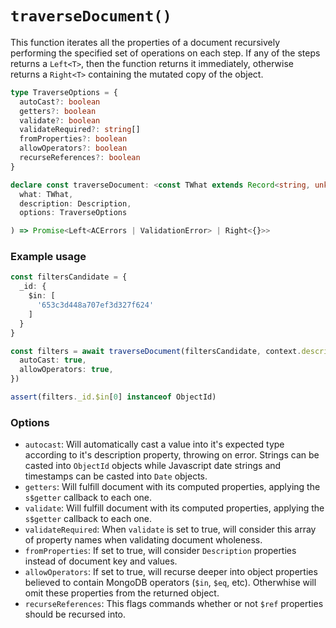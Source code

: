 # `traverseDocument()`

This function iterates all the properties of a document recursively performing the specified set of operations on each step. If any of the steps returns a `Left<T>`, then the function returns it immediately, otherwise returns a `Right<T>` containing the mutated copy of the object.

```typescript
type TraverseOptions = {
  autoCast?: boolean
  getters?: boolean
  validate?: boolean
  validateRequired?: string[]
  fromProperties?: boolean
  allowOperators?: boolean
  recurseReferences?: boolean
}

declare const traverseDocument: <const TWhat extends Record<string, unknown>>(
  what: TWhat,
  description: Description,
  options: TraverseOptions

) => Promise<Left<ACErrors | ValidationError> | Right<{}>>
```

### Example usage

```typescript
const filtersCandidate = {
  _id: {
    $in: [
      '653c3d448a707ef3d327f624'
    ]
  }
}

const filters = await traverseDocument(filtersCandidate, context.description, {
  autoCast: true,
  allowOperators: true,
})

assert(filters._id.$in[0] instanceof ObjectId)
```

### Options

- `autocast`: Will automatically cast a value into it's expected type according to it's description property, throwing on error. Strings can be casted into `ObjectId` objects while Javascript date strings and timestamps can be casted into `Date` objects.
- `getters`: Will fulfill document with its computed properties, applying the `s$getter` callback to each one.
- `validate`: Will fulfill document with its computed properties, applying the `s$getter` callback to each one.
- `validateRequired`: When `validate` is set to true, will consider this array of property names when validating document wholeness.
- `fromProperties`: If set to true, will consider `Description` properties instead of document key and values.
- `allowOperators`: If set to true, will recurse deeper into object properties believed to contain MongoDB operators (`$in`, `$eq`, etc). Otherwhise will omit these properties from the returned object.
- `recurseReferences`: This flags commands whether or not `$ref` properties should be recursed into.


